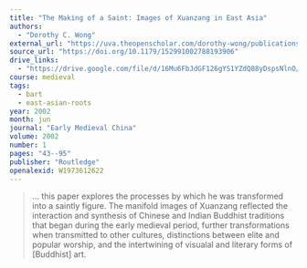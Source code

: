 ```yaml
---
title: "The Making of a Saint: Images of Xuanzang in East Asia"
authors:
  - "Dorothy C. Wong"
external_url: "https://uva.theopenscholar.com/dorothy-wong/publications/making-saint-images-xuanzang-east-asia"
source_url: "https://doi.org/10.1179/152991002788193906"
drive_links:
  - "https://drive.google.com/file/d/16Mu6FbJdGF126gYS1YZdQ88yDspsNlnO/view?usp=drivesdk"
course: medieval
tags:
  - bart
  - east-asian-roots
year: 2002
month: jun
journal: "Early Medieval China"
volume: 2002
number: 1
pages: "43--95"
publisher: "Routledge"
openalexid: W1973612622
---
```


> ... this paper explores the processes by which he was transformed into a saintly figure. The manifold images of Xuanzang reflected the interaction and synthesis of Chinese and Indian Buddhist traditions that began during the early medieval period, further transformations when transmitted to other cultures, distinctions between elite and popular worship, and the intertwining of visualal and literary forms of [Buddhist] art.
